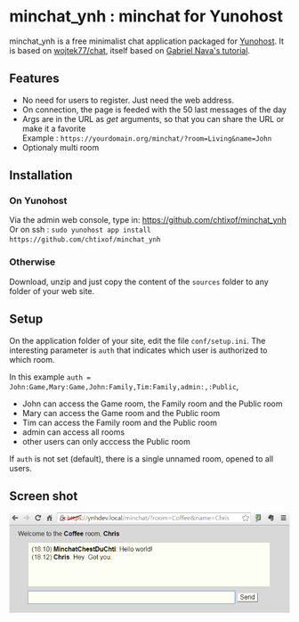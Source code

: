 # minchat_ynh : minchat for Yunohost

minchat_ynh is a free minimalist chat application packaged for [Yunohost](https://yunohost.org).
It is based on [wojtek77/chat](https://github.com/wojtek77/chat), itself based on [Gabriel Nava's tutorial](http://code.tutsplus.com/tutorials/how-to-create-a-simple-web-based-chat-application--net-5931).

## Features

- No need for users to register. Just need the web address.
- On connection, the page is feeded with the 50 last messages of the day
- Args are in the URL as *get* arguments, so that you can share the URL or make it a favorite    
Example : `https://yourdomain.org/minchat/?room=Living&name=John`
- Optionaly multi room

## Installation
### On Yunohost
Via the admin web console, type in: <https://github.com/chtixof/minchat_ynh>  
Or on ssh : `sudo yunohost app install https://github.com/chtixof/minchat_ynh`
### Otherwise
Download, unzip and just copy the content of the `sources` folder to any folder of your web site.
## Setup
On the application folder of your site, edit the file `conf/setup.ini`. The interesting parameter is `auth` that indicates which user is authorized to which room.

In this example `auth = John:Game,Mary:Game,John:Family,Tim:Family,admin:,:Public`,
- John can access the Game room, the Family room and the Public room
- Mary can access the Game room and the Public room
- Tim can access the Family room and the Public room
- admin can access all rooms
- other users can only acccess the Public room

If `auth` is not set (default), there is a single unnamed room, opened to all users.

## Screen shot
![screenshot](https://raw.githubusercontent.com/chtixof/databank/master/minchat_ynh/minchat_ynh_screenshot01.gif)